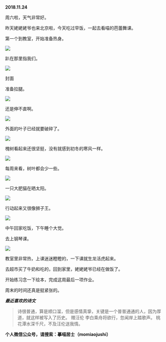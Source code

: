 
          
            
**2018.11.24**

周六啦，天气非常好。

昨天姥姥姥爷也来北京啦，今天吃过早饭，一起去看喵的芭蕾舞课。

第一个到教室，开始准备热身。




![](img/51001-e6cb74667d9eb9c6.jpg)




趴在那里指我们。




![](img/51001-d027437bff1476af.jpg)

封面


准备拉腿。




![](img/51001-eb4f838f74672128.jpg)




还是伸不直啊。




![](img/51001-abc957e5f0d69ea8.jpg)




外面的叶子已经就要破碎了。




![](img/51001-788dc74b521795a6.jpg)




槐树看起来还很坚挺，没有就感到初冬的寒风一样。




![](img/51001-65080506c1070c09.jpg)




每周来看，树叶都会少一些。




![](img/51001-f7728c67bbe97500.jpg)




一只大肥猫在晒太阳。




![](img/51001-7ad912af6e42e659.jpg)




行动起来又很像狮子王。




![](img/51001-d64236b09c97e444.jpg)




中午回家吃饭，下午睡个大觉。

去上钢琴课。




![](img/51001-b9176a8e046695da.JPG)




教室里非常热，上课迷迷瞪瞪的，一下课就生龙活虎起来。

去超市买了牛奶和吃的，回到家里，姥姥姥爷已经在做饭了。

开始练习念一下绘本，完成这周最后一项作业。

周末的时间还真是挺紧张的。


***最近喜欢的诗文***
>诗很普通，算是顺口溜，但是感情真挚，关键是一个普普通通的人，因为厚道，就这样被写入了历史。
赠汪伦
李白乘舟将欲行，忽闻岸上踏歌声。
桃花潭水深千尺，不及汪伦送我情。




**个人微信公众号，请搜索：摹喵居士（momiaojushi）**

          
        